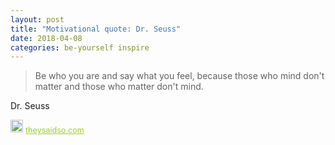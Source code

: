 ```yaml
---
layout: post
title: "Motivational quote: Dr. Seuss"
date: 2018-04-08
categories: be-yourself inspire
---
```

> Be who you are and say what you feel, because those who mind don't matter and those who matter don't mind.

Dr. Seuss

<span style="z-index:50;font-size:0.9em;"><img src="https://theysaidso.com/branding/theysaidso.png" height="20" width="20" alt="theysaidso.com"/><a href="https://theysaidso.com" title="Powered by quotes from theysaidso.com" style="color: #9fcc25; margin-left: 4px; vertical-align: middle;">theysaidso.com</a></span>
